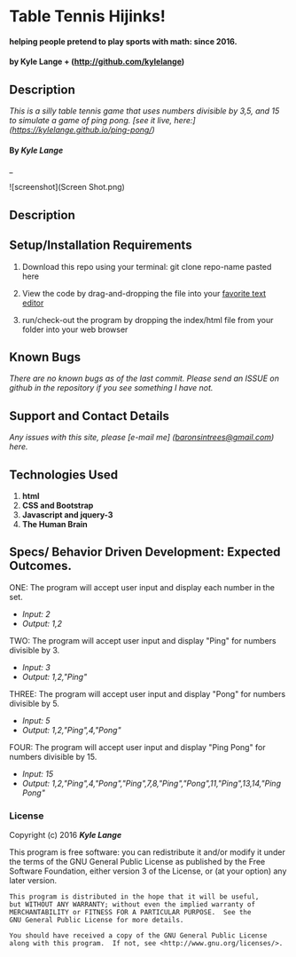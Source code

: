 # Table Tennis Hijinks!

#### helping people pretend to play sports with math: since 2016.

#### by Kyle Lange + (http://github.com/kylelange)

## Description

_This is a silly table tennis game that uses numbers divisible by 3,5, and 15 to simulate a game of ping pong. [see it live, here:] (https://kylelange.github.io/ping-pong/)_

#### By _**Kyle Lange**_
_

![screenshot](Screen Shot.png)

## Description

## Setup/Installation Requirements

1. Download this repo using your terminal: git clone repo-name pasted here

2. View the code by drag-and-dropping the file into your [favorite text editor](https://atom.io)

3. run/check-out the program by dropping the index/html file from your folder into your web browser

## Known Bugs

_There are no known bugs as of the last commit. Please send an ISSUE on github in the repository if you see something I have not._

## Support and Contact Details

_Any issues with this site, please [e-mail me] (baronsintrees@gmail.com) here._

## Technologies Used

1. **html**
2. **CSS and Bootstrap**
3. **Javascript and jquery-3**
4. **The Human Brain**

## Specs/ Behavior Driven Development: Expected Outcomes.

ONE: The program will accept user input and display each number in the set.
  * _Input: 2_
  * _Output: 1,2_

TWO: The program will accept user input and display "Ping" for numbers divisible by 3.
  * _Input: 3_
  * _Output: 1,2,"Ping"_

THREE: The program will accept user input and display "Pong" for numbers divisible by 5.
  * _Input: 5_
  * _Output: 1,2,"Ping",4,"Pong"_

FOUR: The program will accept user input and display "Ping Pong" for numbers divisible by 15.
  * _Input: 15_
  * _Output: 1,2,"Ping",4,"Pong","Ping",7,8,"Ping","Pong",11,"Ping",13,14,"Ping Pong"_

### License


Copyright (c) 2016 **_Kyle Lange_**

This program is free software: you can redistribute it and/or modify
    it under the terms of the GNU General Public License as published by
    the Free Software Foundation, either version 3 of the License, or
    (at your option) any later version.

    This program is distributed in the hope that it will be useful,
    but WITHOUT ANY WARRANTY; without even the implied warranty of
    MERCHANTABILITY or FITNESS FOR A PARTICULAR PURPOSE.  See the
    GNU General Public License for more details.

    You should have received a copy of the GNU General Public License
    along with this program.  If not, see <http://www.gnu.org/licenses/>.
